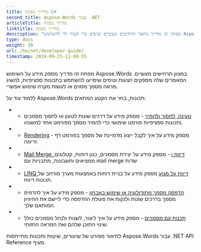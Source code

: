 ```yaml
---
title: מדריך מפתח C#
second_title: Aspose.Words עבור .NET
articleTitle: מדריך מפתח
linktitle: מדריך מפתח
description: "מפתח זה מדריך מתאר תרחישים מעשיים וטיפים כדי לעזור לך להשתמש Aspose.Words עבור .NET תכונות, להשיג מראה מסמך מסוים, או לעשות מקרה שימוש אפשרי."
type: docs
weight: 30
url: /he/net/developer-guide/
timestamp: 2024-09-25-11-08-55
---
```


מפתח זה מדריך מספק מידע על השימוש Aspose.Words במגוון תרחישים מעשיים. המאמרים שלה מספקים הצעות וטיפים שיסייעו להשתמש בתכונות ספציפיות, להשיג מראה מסמך מסוים או לעשות מקרה שימוש אפשרי.

ללמוד עוד על Aspose.Words תכונות, בחר את הקטע המתאים:

- - [טעינה, לחסוך ולהמיר](/words/he/net/loading-saving-and-converting/) - מספק מידע על דרכים שונות לטעון או לחסוך מסמכים ותכונות ספציפיות פורמט שימושי כדי להמיר מסמך מפורמט אחד למשנהו.
- - [Rendering](/words/he/net/rendering/) - מספק מידע על איך לקבל ייצוג מדמיינת של מסמך בפורמט דף זרימה.
- - [Mail Merge דיווח ו](/words/net/mail-merge-and-reporting/) - מספק מידע על יצירת מסמכים, כגון דוחות, קטלוגים, ממציאים וחשבונות, מתבניות עם mail merge שדות
- - [LINQ דיווח על מנוע](/words/net/linq-reporting-engine/) מספק מידע על בניית דוחות באמצעות מערך מורחב של תכונות דיווח.
- - [הדפסה מסמך מתודולוגיה או שימוש באבחון](/words/he/net/print-a-document-programmatically-or-using-dialogs/) - מספק מידע על איך להדפיס מסמך בדרכים שונות ולנקות את פעולת ההדפסה כדי ליישם את ההיגיון המותאם שלך.
- - [תכנות עם מסמכים](/words/he/net/programming-with-documents/) - מספק מידע על איך ליצור, לשנות ולנהל מסמכים כולל שינוי התוכן שלהם ואת המראה החזותי.

לתיאור מפורט של שיעורים, שיטות ותכונות מתייחסות Aspose.Words עבור .NET API Reference סעיף.
